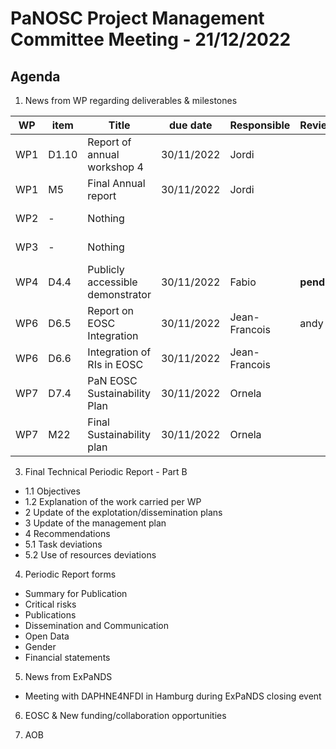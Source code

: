 PaNOSC Project Management Committee Meeting - 21/12/2022
=========================================================

Agenda
------	

1. News from WP regarding deliverables & milestones

|  WP  | item |    Title    | due date | Responsible | Reviewer | Status |
| ---- | ---- | ----------- | -------- | -------- | -------- | -------|
| WP1  | D1.10 | Report of annual workshop 4 | 30/11/2022 | Jordi |  | **pending** |
| WP1  | M5   | Final Annual report  | 30/11/2022 | Jordi |  |  **pending** |
| WP2  |   -  | Nothing |  |  |  | off the hook! |
| WP3  |   -  | Nothing |  |  |  | off the hook! |
| WP4  | D4.4 | Publicly accessible demonstrator | 30/11/2022 | Fabio | **pending** |   |
| WP6  | D6.5 | Report on EOSC Integration | 30/11/2022 | Jean-Francois | andy  | review  |
| WP6  | D6.6 | Integration of RIs in EOSC | 30/11/2022 | Jean-Francois |  |  **pending** |
| WP7  | D7.4 | PaN EOSC Sustainability Plan | 30/11/2022 | Ornela |  |  **pending** |
| WP7  | M22  | Final Sustainability plan | 30/11/2022 | Ornela |  |  **pending** |
 
3. Final Technical Periodic Report - Part B
* 1.1 Objectives
* 1.2 Explanation of the work carried per WP
* 2 Update of the explotation/dissemination plans
* 3 Update of the management plan
* 4 Recommendations
* 5.1 Task deviations
* 5.2 Use of resources deviations


4. Periodic Report forms
* Summary for Publication
* Critical risks
* Publications
* Dissemination and Communication
* Open Data
* Gender
* Financial statements


5. News from ExPaNDS
* Meeting with DAPHNE4NFDI in Hamburg during ExPaNDS closing event


6. EOSC & New funding/collaboration opportunities

7. AOB
